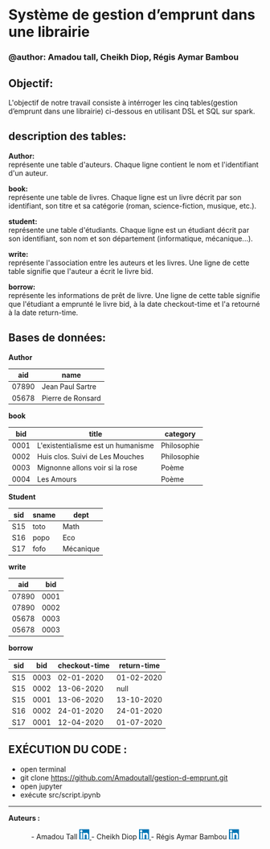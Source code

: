 # Système de gestion d’emprunt dans une librairie

### @author: Amadou tall, Cheikh Diop, Régis Aymar Bambou

## Objectif:  
L'objectif de notre travail consiste à intérroger les cinq tables(gestion d’emprunt dans une librairie) ci-dessous en utilisant DSL et SQL sur spark.

## description des tables: 

**Author:**  
représente une table d'auteurs. Chaque ligne contient le nom et l'identifiant d'un auteur.  
  
**book:**  
représente une table de livres. Chaque ligne est un livre décrit par son identifiant, son titre et sa catégorie (roman, science-fiction, musique, etc.).   
   
**student:**  
représente une table d'étudiants. Chaque ligne est un étudiant décrit par son identifiant, son nom et son département (informatique, mécanique...). 
  
**write:**  
représente l'association entre les auteurs et les livres. Une ligne de cette table signifie que l'auteur a écrit le livre bid. 
  
**borrow:**  
représente les informations de prêt de livre. Une ligne de cette table signifie que l'étudiant a emprunté le livre bid, à la date checkout-time et l'a retourné à la date return-time. 

## Bases de données:

**Author**


aid      | name 
------------ | -------------
07890        | Jean Paul Sartre
05678        | Pierre de Ronsard

**book** 


bid | title | category 
------------ | ------------- | ------------- 
0001 | L'existentialisme est un humanisme | Philosophie
0002 | Huis clos. Suivi de Les Mouches | Philosophie
0003 | Mignonne allons voir si la rose | Poème
0004 | Les Amours | Poème

**Student** 

sid | sname | dept 
------------ | ------------- | ------------- 
S15 | toto | Math
S16 | popo | Eco
S17 | fofo | Mécanique

**write**


aid      | bid 
------------ | -------------
07890        | 0001
07890        | 0002
05678        | 0003
05678        | 0003

**borrow**

sid | bid | checkout-time | return-time 
------------ | ------------- | ------------- | -------------
S15 | 0003 | 02-01-2020 | 01-02-2020
S15 | 0002 | 13-06-2020 | null
S15 | 0001 | 13-06-2020 | 13-10-2020
S16 | 0002 | 24-01-2020 | 24-01-2020
S17 | 0001 | 12-04-2020 | 01-07-2020


## EXÉCUTION DU CODE :
- open terminal
- git clone https://github.com/Amadoutall/gestion-d-emprunt.git
- open jupyter
- exécute src/script.ipynb  
  
------------------------------
**Auteurs :**  

<p align='center'>
- Amadou Tall  <a href='https://www.linkedin.com/in/amadou-tall-4199b81ab'> <img src="images/174857.png" width="20" height="20"> </img>  </a> 
- Cheikh Diop  <a href='https://www.linkedin.com/in/cheikh-diop-88971b151'> <img src="images/174857.png" width="20" height="20"> </img>  </a> 
- Régis Aymar Bambou <a href='https://www.linkedin.com/in/régis-aymar-bambou-0733b11a4'> <img src="images/174857.png" width="20" height="20"> </img>  </a> 

  
</p>
